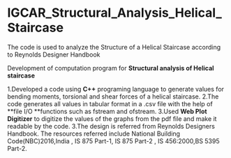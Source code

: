 # IGCAR_Structural_Analysis_Helical_Staircase
The code is used to analyze the Structure of a Helical Staircase according to Reynolds Designer Handbook



Development of computation program for **Structural analysis of Helical staircase**

1.Developed a code using **C++** programing language to generate values for bending moments, torsional and shear forces of a helical staircase.
2.The code generates all values in tabular format in a .csv file with the help of **file I/O **functions such as fstream and ofstream.
3.Used **Web Plot Digitizer** to digitize the values of the graphs from the pdf file and make it readable by the code.
3.The design is referred from Reynolds Designers Handbook. The resources referred include National Building Code(NBC)2016,India , IS 875 Part-1, IS 875 Part-2 , IS   456:2000,BS 5395 Part-2.
